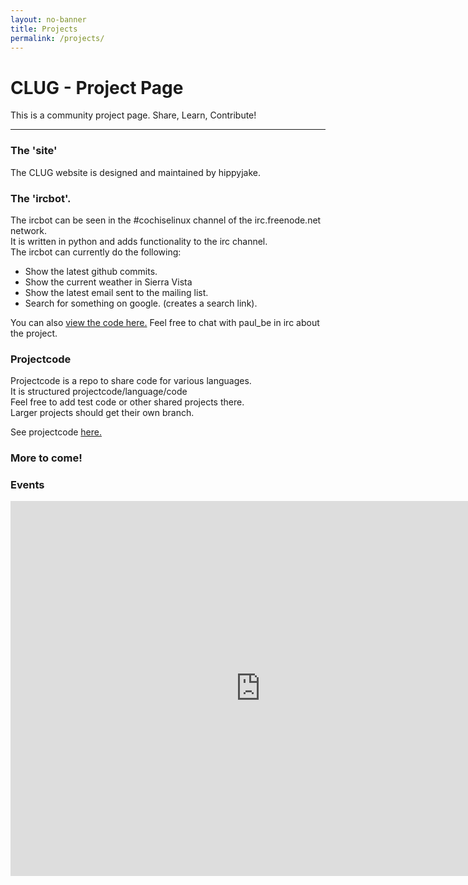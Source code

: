 ```yaml
---
layout: no-banner
title: Projects
permalink: /projects/
---
```


<div class="container center">
    <h1 id="about">CLUG - Project Page</h1>
    <p class="lead">This is a community project page. Share, Learn, Contribute!</p>
</div>
<hr>
<div class="row">
    <div class="col-md-9">
        <h3>The 'site'</h3>
        <p>The CLUG website is designed and maintained by hippyjake.</p>
        <h3>The 'ircbot'.</h3>
        <p>The ircbot can be seen in the #cochiselinux channel of the irc.freenode.net network.
            <br> It is written in python and adds functionality to the irc channel.
            <br> The ircbot can currently do the following:</p>
        <ul>
            <li>Show the latest github commits.</li>
            <li>Show the current weather in Sierra Vista</li>
            <li>Show the latest email sent to the mailing list.</li>
            <li>Search for something on google. (creates a search link).</li>
        </ul>
        <p>You can also <a href="https://github.com/CochiseLinuxUsersGroup/ircbot">view the code here.</a> Feel free to chat with paul_be in irc about the project.</p>
        <h3>Projectcode</h3>
        <p>Projectcode is a repo to share code for various languages.
            <br>It is structured projectcode/language/code
            <br>Feel free to add test code or other shared projects there.
            <br>Larger projects should get their own branch.</p>
        <p>See projectcode <a href="https://github.com/CochiseLinuxUsersGroup/projectcode">here.</a></p>
        <h3>More to come!</h3>
    </div>
    <div class="col-md-3">
        <h3>Events</h3>
        <iframe class="chat-container" src="https://www.google.com/calendar/embed?showNav=0&amp;showDate=0&amp;showPrint=0&amp;showTabs=0&amp;mode=AGENDA&amp;height=600&amp;wkst=1&amp;bgcolor=%23FFFFFF&amp;src=fp9et4ecr2c131rth7ftvfua1g%40group.calendar.google.com&amp;color=%238C500B&amp;ctz=America%2FPhoenix" style=" border-width:0 " width="800" height="600" frameborder="0" scrolling="no"></iframe>
        <!--<div class="well chat-container"><p>Place Holder box for iframes</p></div>-->
    </div>
</div>
